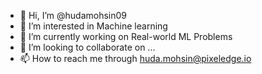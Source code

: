 - 👋 Hi, I’m @hudamohsin09
- 👀 I’m interested in Machine learning
- 🌱 I’m currently working on Real-world ML Problems
- 💞️ I’m looking to collaborate on ...
- 📫 How to reach me through huda.mohsin@pixeledge.io

<!---
hudamohsin09/hudamohsin09 is a ✨ special ✨ repository because its `README.md` (this file) appears on your GitHub profile.
You can click the Preview link to take a look at your changes.
--->
